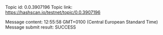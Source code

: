 Topic id: 0.0.3907196
Topic link: https://hashscan.io/testnet/topic/0.0.3907196

Message content: 12:55:58 GMT+0100 (Central European Standard Time)
Message submit result: SUCCESS

